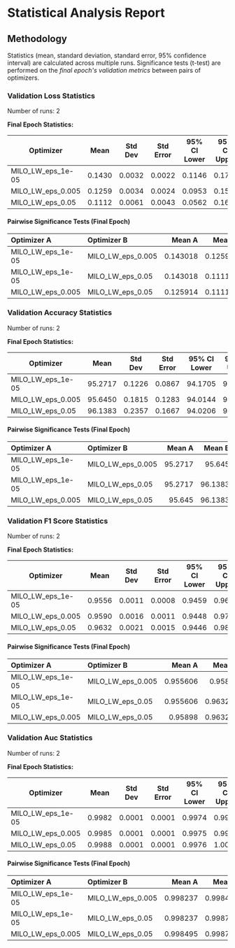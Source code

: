 # Statistical Analysis Report

## Methodology

Statistics (mean, standard deviation, standard error, 95% confidence interval) are calculated across multiple runs.
Significance tests (t-test) are performed on the *final epoch's validation metrics* between pairs of optimizers.

### Validation Loss Statistics

Number of runs: 2

**Final Epoch Statistics:**

| Optimizer | Mean | Std Dev | Std Error | 95% CI Lower | 95% CI Upper |
|-----------|------|---------|-----------|--------------|--------------|
| MILO_LW_eps_1e-05 | 0.1430 | 0.0032 | 0.0022 | 0.1146 | 0.1715 |
| MILO_LW_eps_0.005 | 0.1259 | 0.0034 | 0.0024 | 0.0953 | 0.1566 |
| MILO_LW_eps_0.05 | 0.1112 | 0.0061 | 0.0043 | 0.0562 | 0.1661 |

#### Pairwise Significance Tests (Final Epoch)

| Optimizer A       | Optimizer B       |   Mean A |   Mean B | Better            |   p-value | Significant   | Metric                |
|:------------------|:------------------|---------:|---------:|:------------------|----------:|:--------------|:----------------------|
| MILO_LW_eps_1e-05 | MILO_LW_eps_0.005 | 0.143018 | 0.125914 | MILO_LW_eps_0.005 | 0.0355038 | *             | final_validation_loss |
| MILO_LW_eps_1e-05 | MILO_LW_eps_0.05  | 0.143018 | 0.111162 | MILO_LW_eps_0.05  | 0.0442385 | *             | final_validation_loss |
| MILO_LW_eps_0.005 | MILO_LW_eps_0.05  | 0.125914 | 0.111162 | MILO_LW_eps_0.05  | 0.128354  |               | final_validation_loss |

### Validation Accuracy Statistics

Number of runs: 2

**Final Epoch Statistics:**

| Optimizer | Mean | Std Dev | Std Error | 95% CI Lower | 95% CI Upper |
|-----------|------|---------|-----------|--------------|--------------|
| MILO_LW_eps_1e-05 | 95.2717 | 0.1226 | 0.0867 | 94.1705 | 96.3729 |
| MILO_LW_eps_0.005 | 95.6450 | 0.1815 | 0.1283 | 94.0144 | 97.2756 |
| MILO_LW_eps_0.05 | 96.1383 | 0.2357 | 0.1667 | 94.0206 | 98.2560 |

#### Pairwise Significance Tests (Final Epoch)

| Optimizer A       | Optimizer B       |   Mean A |   Mean B | Better            |   p-value | Significant   | Metric                    |
|:------------------|:------------------|---------:|---------:|:------------------|----------:|:--------------|:--------------------------|
| MILO_LW_eps_1e-05 | MILO_LW_eps_0.005 |  95.2717 |  95.645  | MILO_LW_eps_0.005 | 0.154697  |               | final_validation_accuracy |
| MILO_LW_eps_1e-05 | MILO_LW_eps_0.05  |  95.2717 |  96.1383 | MILO_LW_eps_0.05  | 0.0730475 |               | final_validation_accuracy |
| MILO_LW_eps_0.005 | MILO_LW_eps_0.05  |  95.645  |  96.1383 | MILO_LW_eps_0.05  | 0.15181   |               | final_validation_accuracy |

### Validation F1 Score Statistics

Number of runs: 2

**Final Epoch Statistics:**

| Optimizer | Mean | Std Dev | Std Error | 95% CI Lower | 95% CI Upper |
|-----------|------|---------|-----------|--------------|--------------|
| MILO_LW_eps_1e-05 | 0.9556 | 0.0011 | 0.0008 | 0.9459 | 0.9653 |
| MILO_LW_eps_0.005 | 0.9590 | 0.0016 | 0.0011 | 0.9448 | 0.9732 |
| MILO_LW_eps_0.05 | 0.9632 | 0.0021 | 0.0015 | 0.9446 | 0.9818 |

#### Pairwise Significance Tests (Final Epoch)

| Optimizer A       | Optimizer B       |   Mean A |   Mean B | Better            |   p-value | Significant   | Metric                    |
|:------------------|:------------------|---------:|---------:|:------------------|----------:|:--------------|:--------------------------|
| MILO_LW_eps_1e-05 | MILO_LW_eps_0.005 | 0.955606 | 0.95898  | MILO_LW_eps_0.005 | 0.146668  |               | final_validation_f1_score |
| MILO_LW_eps_1e-05 | MILO_LW_eps_0.05  | 0.955606 | 0.963231 | MILO_LW_eps_0.05  | 0.0727066 |               | final_validation_f1_score |
| MILO_LW_eps_0.005 | MILO_LW_eps_0.05  | 0.95898  | 0.963231 | MILO_LW_eps_0.05  | 0.155938  |               | final_validation_f1_score |

### Validation Auc Statistics

Number of runs: 2

**Final Epoch Statistics:**

| Optimizer | Mean | Std Dev | Std Error | 95% CI Lower | 95% CI Upper |
|-----------|------|---------|-----------|--------------|--------------|
| MILO_LW_eps_1e-05 | 0.9982 | 0.0001 | 0.0001 | 0.9974 | 0.9991 |
| MILO_LW_eps_0.005 | 0.9985 | 0.0001 | 0.0001 | 0.9975 | 0.9995 |
| MILO_LW_eps_0.05 | 0.9988 | 0.0001 | 0.0001 | 0.9976 | 1.0000 |

#### Pairwise Significance Tests (Final Epoch)

| Optimizer A       | Optimizer B       |   Mean A |   Mean B | Better            |   p-value | Significant   | Metric               |
|:------------------|:------------------|---------:|---------:|:------------------|----------:|:--------------|:---------------------|
| MILO_LW_eps_1e-05 | MILO_LW_eps_0.005 | 0.998237 | 0.998495 | MILO_LW_eps_0.005 | 0.136915  |               | final_validation_auc |
| MILO_LW_eps_1e-05 | MILO_LW_eps_0.05  | 0.998237 | 0.998793 | MILO_LW_eps_0.05  | 0.0469714 | *             | final_validation_auc |
| MILO_LW_eps_0.005 | MILO_LW_eps_0.05  | 0.998495 | 0.998793 | MILO_LW_eps_0.05  | 0.136476  |               | final_validation_auc |


